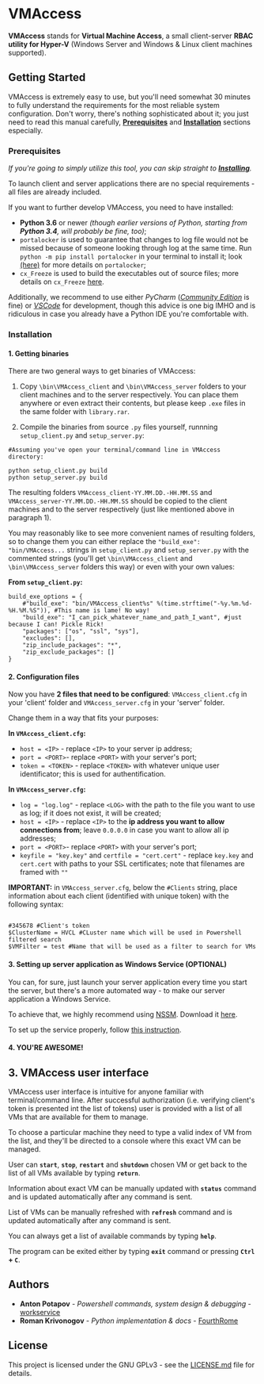 # VMAccess

**VMAccess** stands for **Virtual Machine Access**, a small client-server **RBAC utility for Hyper-V** (Windows Server and Windows & Linux client machines supported).


## Getting Started

VMAccess is extremely easy to use, but you'll need somewhat 30 minutes to fully understand the requirements for the most reliable system configuration.
Don't worry, there's nothing sophisticated about it; you just need to read this manual carefully, [**Prerequisites**](#prerequisites) and [**Installation**](#installation) sections especially.


### Prerequisites

_If you're going to simply utilize this tool, you can skip straight to [**Installing**](README.md/#installation)._

To launch client and server applications there are no special requirements - all files are already included.

If you want to further develop VMAccess, you need to have installed:

- **Python 3.6** or newer _(though earlier versions of Python, starting from **Python 3.4**, will probably be fine, too)_;
- `portalocker` is used to guarantee that changes to log file would not be missed because of someone looking through log at the same time.
  Run `python -m pip install portalocker` in your terminal to install it;  look [(here)](https://pypi.python.org/pypi/portalocker) for more details on `portalocker`;
- `cx_Freeze` is used to build the executables out of source files; more details on `cx_Freeze` [here](https://anthony-tuininga.github.io/cx_Freeze/).

Additionally, we recommend to use either _PyCharm_ ([_Community Edition_](https://anthony-tuininga.github.io/cx_Freeze/) is fine) or [_VSCode_](https://code.visualstudio.com/Download) for development, though this advice is one big IMHO and is ridiculous in case you already have a Python IDE you're comfortable with.


### Installation

#### 1. Getting binaries

There are two general ways to get binaries of VMAccess:
  1. Copy `\bin\VMAccess_client` and `\bin\VMAccess_server` folders to your client machines and to the server respectively. You can place them anywhere or even extract their contents, but please keep `.exe` files in the same folder with `library.rar`.
  
  2. Compile the binaries from source `.py` files yourself, runnning `setup_client.py` and `setup_server.py`:

  ```
  #Assuming you've open your terminal/command line in VMAccess directory:

  python setup_client.py build
  python setup_server.py build
  ```

  The resulting folders `VMAccess_client-YY.MM.DD.-HH.MM.SS` and `VMAccess_server-YY.MM.DD.-HH.MM.SS` should be copied to the client machines and to the server respectively (just like mentioned above in paragraph 1).
  
  You may reasonably like to see more convenient names of resulting folders, so to change them you can either replace the `"build_exe": "bin/VMAccess...` strings in `setup_client.py` and `setup_server.py` with the commented strings (you'll get `\bin\VMAccess_client` and `\bin\VMAccess_server` folders this way) or even with your own values:

  **From `setup_client.py`:**
  ```
  build_exe_options = {
      #"build_exe": "bin/VMAccess_client%s" %(time.strftime("-%y.%m.%d-%H.%M.%S")), #This name is lame! No way!
      "build_exe": "I_can_pick_whatever_name_and_path_I_want", #just because I can! Pickle Rick!
      "packages": ["os", "ssl", "sys"],
      "excludes": [],
      "zip_include_packages": "*",
      "zip_exclude_packages": []
  }
  ``` 


#### 2. Configuration files

Now you have **2 files that need to be configured**: `VMAccess_client.cfg` in your 'client' folder and `VMAccess_server.cfg` in your 'server' folder.

Change them in a way that fits your purposes:

**In `VMAccess_client.cfg`:**
  - `host = <IP>` - replace `<IP>` to your server ip address;
  - `port = <PORT>`- replace `<PORT>` with your server's port;
  - `token = <TOKEN>` - replace `<TOKEN>` with whatever unique user identificator; this is used for authentification.

**In `VMAccess_server.cfg`:**
  - `log = "log.log"` - replace `<LOG>` with the path to the file you want to use as log; if it does not exist, it will be created;  
  - `host = <IP>` - replace `<IP>` to the **ip address you want to allow connections from**; leave `0.0.0.0` in case you want to allow all ip addresses;
  - `port = <PORT>`- replace `<PORT>` with your server's port;
  - `keyfile = "key.key"` and `certfile = "cert.cert"` - replace `key.key` and `cert.cert` with paths to your SSL certificates; note that filenames are framed with `""`

**IMPORTANT:** in `VMAccess_server.cfg`, below the `#Clients` string, place information about each client (identified with unique token) with the following syntax:

```

#345678 #Client's token
$ClusterName = HVCL #CLuster name which will be used in Powershell filtered search
$VMFilter = test #Name that will be used as a filter to search for VMs

```

#### 3. Setting up server application as Windows Service (OPTIONAL)

You can, for sure, just launch your server application every time you start the server, but there's a more automated way - to make our server application a Windows Service.

To achieve that, we highly recommend using [NSSM](https://nssm.cc/). Download it [here](https://nssm.cc/download).

To set up the service properly, follow [this instruction](https://nssm.cc/usage).

#### 4. YOU'RE AWESOME!


## 3. VMAccess user interface

VMAccess user interface is intuitive for anyone familiar with terminal/command line. After successful authorization (i.e. verifying client's token is presented int the list of tokens) user is provided with a list of all VMs that are available for them to manage.

To choose a particular machine they need to type a valid index of VM from the list, and they'll be directed to a console where this exact VM can be managed.

User can **`start`**, **`stop`**, **`restart`** and **`shutdown`** chosen VM or get back to the list of all VMs available by typing **`return`**. 

Information about exact VM can be manually updated with **`status`** command and is updated automatically after any command is sent.

List of VMs can be manually refreshed with **`refresh`** command and is updated automatically after any command is sent.

You can always get a list of available commands by typing **`help`**.

The program can be exited either by typing **`exit`** command or pressing **`Ctrl` + `C`**.

## Authors

* **Anton Potapov** - *Powershell commands, system design & debugging* - [workservice](https://github.com/workservice)
* **Roman Krivonogov** - *Python implementation & docs* - [FourthRome](https://github.com/FourthRome) 

## License

This project is licensed under the  GNU GPLv3 - see the [LICENSE.md](LICENSE.md) file for details.